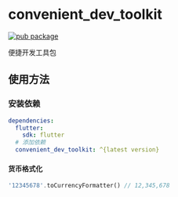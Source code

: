 # convenient_dev_toolkit

[![pub package](https://img.shields.io/pub/v/convenient_dev_toolkit)](https://pub.dev/packages/convenient_dev_toolkit)

便捷开发工具包

## 使用方法

### 安装依赖

```yaml
dependencies:
  flutter:
    sdk: flutter
  # 添加依赖
  convenient_dev_toolkit: ^{latest version}
```

#### 货币格式化

```dart
'12345678'.toCurrencyFormatter() // 12,345,678
```

